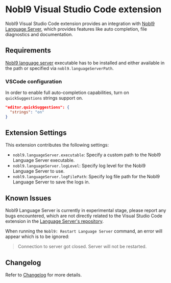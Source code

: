 # Nobl9 Visual Studio Code extension

Nobl9 Visual Studio Code extension provides an integration with
[Nobl9 Language Server](https://github.com/nobl9/nobl9-language-server),
which provides features like auto completion,
file diagnostics and documentation.

## Requirements

[Nobl9 language server](https://github.com/nobl9/nobl9-language-server)
executable has to be installed and either available in the path or
specified via `nobl9.languageServerPath`.

### VSCode configuration

In order to enable full auto-completion capabilities,
turn on `quickSuggestions` strings support on.

```json [settings.json]
"editor.quickSuggestions": {
  "strings": "on"
}
```

## Extension Settings

This extension contributes the following settings:

* `nobl9.languageServer.executable`: Specify a custom path to the
  Nobl9 Language Server executable.
* `nobl9.languageServer.logLevel`: Specify log level for the
  Nobl9 Language Server to use.
* `nobl9.languageServer.logFilePath`: Specify log file path for the
  Nobl9 Language Server to save the logs in.

## Known Issues

Nobl9 Language Server is currently in experimental stage,
please report any bugs encountered,
which are not directly related to the Visual Studio Code extension in the
[Language Server's repository](https://github.com/nobl9/nobl9-language-server).

When running the `Nobl9: Restart Language Server` command,
an error will appear which is to be ignored:

> Connection to server got closed. Server will not be restarted.

## Changelog

Refer to [Changelog](./CHANGELOG.md) for more details.
